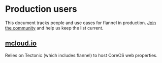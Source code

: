 # Production users

This document tracks people and use cases for flannel in production. [Join the community](https://github.com/coreos/flannel/) and help us keep the list current.

## [mcloud.io](https://mcloud.io/)

Relies on Tectonic (which includes flannel) to host CoreOS web properties.
